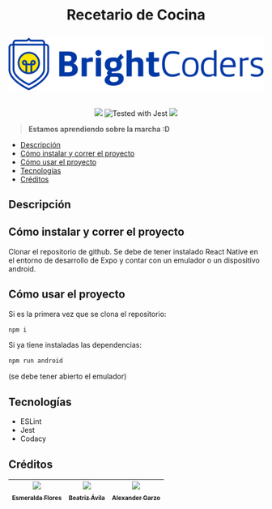 <h1 align="center">
    <p align="center">Recetario de Cocina</p>
    <img src="img/logo.png" alt="Brigthcoders">
</p>
</h1>

<p align="center">
    <img src="https://img.shields.io/badge/STATUS-EN%20DESAROLLO-green">
    <img src="https://img.shields.io/badge/tested_with-jest-99424f.svg" alt="Tested with Jest">
    <a href="https://codeclimate.com/repos/63b3530d684eb116b50039ee/maintainability"><img src="https://api.codeclimate.com/v1/badges/3e1d61e43ac1ba00e1a9/maintainability" /></a>
</p>

> **Estamos aprendiendo sobre la marcha :D**

- [Descripción](#descripción)
- [Cómo instalar y correr el proyecto](#cómo-instalar-y-correr-el-proyecto)
- [Cómo usar el proyecto](#cómo-usar-el-proyecto)
- [Tecnologías](#tecnologías)
- [Créditos](#créditos)

## Descripción

## Cómo instalar y correr el proyecto
Clonar el repositorio de github. Se debe de tener instalado React Native en el entorno de desarrollo de Expo y contar con un emulador o un dispositivo android.
## Cómo usar el proyecto
Si es la primera vez que se clona el repositorio:
```bash
npm i
```

Si ya tiene instaladas las dependencias:
```bash
npm run android
```
(se debe tener abierto el emulador)
## Tecnologías
- ESLint
- Jest
- Codacy

## Créditos
| [<img src="https://avatars.githubusercontent.com/u/116323123?v=4" width=115><br><sub>Esmeralda Flores</sub>](https://github.com/FloresEsme) |  [<img src="https://avatars.githubusercontent.com/u/116601645?v=4" width=115><br><sub>Beatriz Ávila</sub>](https://github.com/beatrizheav) |  [<img src="https://avatars.githubusercontent.com/u/87275990?v=4" width=115><br><sub>Alexander Garzo</sub>](https://github.com/garzo94) |
| :---: | :---: | :---: |
